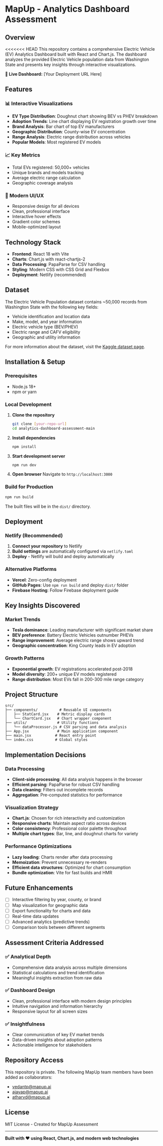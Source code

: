# MapUp - Analytics Dashboard Assessment

## Overview

<<<<<<< HEAD
This repository contains a comprehensive Electric Vehicle (EV) Analytics Dashboard built with React and Chart.js. The dashboard analyzes the provided Electric Vehicle population data from Washington State and presents key insights through interactive visualizations.

**🚀 Live Dashboard:** [Your Deployment URL Here]

## Features

### 📊 Interactive Visualizations
- **EV Type Distribution**: Doughnut chart showing BEV vs PHEV breakdown
- **Adoption Trends**: Line chart displaying EV registration growth over time
- **Brand Analysis**: Bar chart of top EV manufacturers
- **Geographic Distribution**: County-wise EV concentration
- **Range Analysis**: Electric range distribution across vehicles
- **Popular Models**: Most registered EV models

### 📈 Key Metrics
- Total EVs registered: 50,000+ vehicles
- Unique brands and models tracking
- Average electric range calculation
- Geographic coverage analysis

### 🎨 Modern UI/UX
- Responsive design for all devices
- Clean, professional interface
- Interactive hover effects
- Gradient color schemes
- Mobile-optimized layout

## Technology Stack

- **Frontend**: React 18 with Vite
- **Charts**: Chart.js with react-chartjs-2
- **Data Processing**: PapaParse for CSV handling
- **Styling**: Modern CSS with CSS Grid and Flexbox
- **Deployment**: Netlify (recommended)

## Dataset

The Electric Vehicle Population dataset contains ~50,000 records from Washington State with the following key fields:
- Vehicle identification and location data
- Make, model, and year information
- Electric vehicle type (BEV/PHEV)
- Electric range and CAFV eligibility
- Geographic and utility information

For more information about the dataset, visit the [Kaggle dataset page](https://www.kaggle.com/datasets/willianoliveiragibin/electric-vehicle-population).

## Installation & Setup

### Prerequisites
- Node.js 18+ 
- npm or yarn

### Local Development

1. **Clone the repository**
   ```bash
   git clone [your-repo-url]
   cd analytics-dashboard-assessment-main
   ```

2. **Install dependencies**
   ```bash
   npm install
   ```

3. **Start development server**
   ```bash
   npm run dev
   ```

4. **Open browser**
   Navigate to `http://localhost:3000`

### Build for Production

```bash
npm run build
```

The built files will be in the `dist/` directory.

## Deployment

### Netlify (Recommended)

1. **Connect your repository** to Netlify
2. **Build settings** are automatically configured via `netlify.toml`
3. **Deploy** - Netlify will build and deploy automatically

### Alternative Platforms
- **Vercel**: Zero-config deployment
- **GitHub Pages**: Use `npm run build` and deploy `dist/` folder
- **Firebase Hosting**: Follow Firebase deployment guide

## Key Insights Discovered

### Market Trends
- **Tesla dominance**: Leading manufacturer with significant market share
- **BEV preference**: Battery Electric Vehicles outnumber PHEVs
- **Range improvement**: Average electric range shows upward trend
- **Geographic concentration**: King County leads in EV adoption

### Growth Patterns
- **Exponential growth**: EV registrations accelerated post-2018
- **Model diversity**: 200+ unique EV models registered
- **Range distribution**: Most EVs fall in 200-300 mile range category

## Project Structure

```
src/
├── components/          # Reusable UI components
│   ├── StatCard.jsx    # Metric display cards
│   └── ChartCard.jsx   # Chart wrapper component
├── utils/              # Utility functions
│   └── dataProcessor.js # CSV parsing and data analysis
├── App.jsx             # Main application component
├── main.jsx           # React entry point
└── index.css          # Global styles
```

## Implementation Decisions

### Data Processing
- **Client-side processing**: All data analysis happens in the browser
- **Efficient parsing**: PapaParse for robust CSV handling
- **Data cleaning**: Filters out incomplete records
- **Aggregation**: Pre-computed statistics for performance

### Visualization Strategy
- **Chart.js**: Chosen for rich interactivity and customization
- **Responsive charts**: Maintain aspect ratio across devices
- **Color consistency**: Professional color palette throughout
- **Multiple chart types**: Bar, line, and doughnut charts for variety

### Performance Optimizations
- **Lazy loading**: Charts render after data processing
- **Memoization**: Prevent unnecessary re-renders
- **Efficient data structures**: Optimized for chart consumption
- **Bundle optimization**: Vite for fast builds and HMR

## Future Enhancements

- [ ] Interactive filtering by year, county, or brand
- [ ] Map visualization for geographic data
- [ ] Export functionality for charts and data
- [ ] Real-time data updates
- [ ] Advanced analytics (predictive trends)
- [ ] Comparison tools between different segments

## Assessment Criteria Addressed

### ✅ Analytical Depth
- Comprehensive data analysis across multiple dimensions
- Statistical calculations and trend identification
- Meaningful insights extraction from raw data

### ✅ Dashboard Design
- Clean, professional interface with modern design principles
- Intuitive navigation and information hierarchy
- Responsive layout for all screen sizes

### ✅ Insightfulness
- Clear communication of key EV market trends
- Data-driven insights about adoption patterns
- Actionable intelligence for stakeholders

## Repository Access

This repository is private. The following MapUp team members have been added as collaborators:
- vedantp@mapup.ai
- ajayap@mapup.ai  
- atharvd@mapup.ai

## License

MIT License - Created for MapUp Assessment

---

**Built with ❤️ using React, Chart.js, and modern web technologies**
